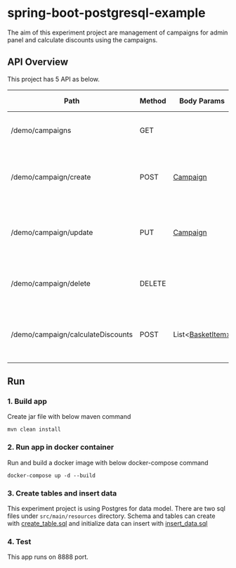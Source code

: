 # spring-boot-postgresql-example

The aim of this experiment project are management of campaigns for admin panel and calculate discounts using the campaigns.

## API Overview

This project has 5 API as below.

| Path | Method | Body Params | Request Params | Response | Description
| --- | --- | --- | --- | --- | ---
| /demo/campaigns | GET | | | [Campaign](https://github.com/umtbrbr/spring-boot-postgresql-example/blob/master/src/main/java/com/campaign/demo/entity/Campaign.java) | Returns all campaigns without any filter
| /demo/campaign/create | POST | [Campaign](https://github.com/umtbrbr/spring-boot-postgresql-example/blob/master/src/main/java/com/campaign/demo/entity/Campaign.java) | | [Campaign](https://github.com/umtbrbr/spring-boot-postgresql-example/blob/master/src/main/java/com/campaign/demo/entity/Campaign.java) | Create a new campaign with given campaign details
| /demo/campaign/update | PUT | [Campaign](https://github.com/umtbrbr/spring-boot-postgresql-example/blob/master/src/main/java/com/campaign/demo/entity/Campaign.java) | id | [Campaign](https://github.com/umtbrbr/spring-boot-postgresql-example/blob/master/src/main/java/com/campaign/demo/entity/Campaign.java) | Find campaign with given id and update that campaign 
| /demo/campaign/delete | DELETE | | id | [Campaign](https://github.com/umtbrbr/spring-boot-postgresql-example/blob/master/src/main/java/com/campaign/demo/entity/Campaign.java) | Delete campaign with given campaign id
| /demo/campaign/calculateDiscounts | POST | List<[BasketItem>](https://github.com/umtbrbr/spring-boot-postgresql-example/blob/master/src/main/java/com/campaign/demo/entity/BasketItem.java) | | List<[BasketItem>](https://github.com/umtbrbr/spring-boot-postgresql-example/blob/master/src/main/java/com/campaign/demo/entity/BasketItem.java) | Calculate discounts with using campaign of category or product

## Run

### 1. Build app

Create jar file with below maven command

    mvn clean install

### 2. Run app in docker container

Run and build a docker image with below docker-compose command

    docker-compose up -d --build
    
### 3. Create tables and insert data

This experiment project is using Postgres for data model. There are two sql files under `src/main/resources` directory. Schema and tables can create with [create_table.sql](https://github.com/umtbrbr/spring-boot-postgresql-example/blob/master/src/main/resources/create_table.sql) and initialize data can insert with [insert_data.sql](https://github.com/umtbrbr/spring-boot-postgresql-example/blob/master/src/main/resources/insert_data.sql)

### 4. Test

This app runs on 8888 port.

